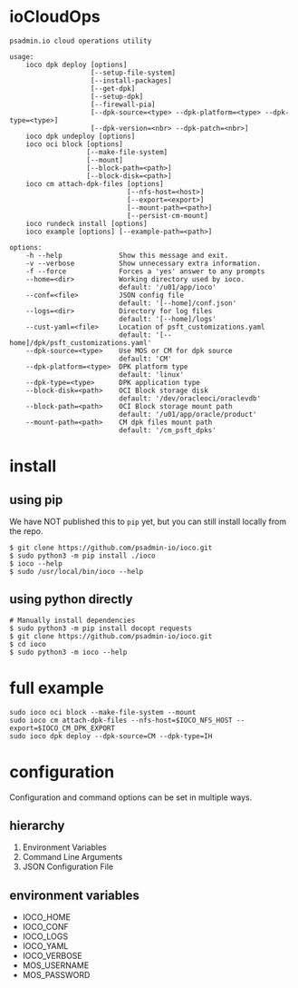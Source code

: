 # ioCloudOps
```
psadmin.io cloud operations utility

usage:
    ioco dpk deploy [options]
                    [--setup-file-system]
                    [--install-packages]
                    [--get-dpk]
                    [--setup-dpk]
                    [--firewall-pia]
                    [--dpk-source=<type> --dpk-platform=<type> --dpk-type=<type>]
                    [--dpk-version=<nbr> --dpk-patch=<nbr>]
    ioco dpk undeploy [options]
    ioco oci block [options]
                   [--make-file-system]
                   [--mount]
                   [--block-path=<path>]
                   [--block-disk=<path>]
    ioco cm attach-dpk-files [options]
                             [--nfs-host=<host>]
                             [--export=<export>]
                             [--mount-path=<path>]
                             [--persist-cm-mount]
    ioco rundeck install [options]
    ioco example [options] [--example-path=<path>]

options:
    -h --help              Show this message and exit.
    -v --verbose           Show unnecessary extra information.
    -f --force             Forces a 'yes' answer to any prompts
    --home=<dir>           Working directory used by ioco.
                           default: '/u01/app/ioco'
    --conf=<file>          JSON config file
                           default: '[--home]/conf.json'
    --logs=<dir>           Directory for log files
                           default: '[--home]/logs'
    --cust-yaml=<file>     Location of psft_customizations.yaml
                           default: '[--home]/dpk/psft_customizations.yaml'
    --dpk-source=<type>    Use MOS or CM for dpk source
                           default: 'CM'
    --dpk-platform=<type>  DPK platform type
                           default: 'linux'
    --dpk-type=<type>      DPK application type
    --block-disk=<path>    OCI Block storage disk
                           default: '/dev/oracleoci/oraclevdb'
    --block-path=<path>    OCI Block storage mount path
                           default: '/u01/app/oracle/product'
    --mount-path=<path>    CM dpk files mount path
                           default: '/cm_psft_dpks'
```

# install 
## using pip
We have NOT published this to `pip` yet, but you can still install locally from the repo.
```
$ git clone https://github.com/psadmin-io/ioco.git
$ sudo python3 -m pip install ./ioco
$ ioco --help
$ sudo /usr/local/bin/ioco --help
```

## using python directly
```
# Manually install dependencies 
$ sudo python3 -m pip install docopt requests
$ git clone https://github.com/psadmin-io/ioco.git
$ cd ioco
$ sudo python3 -m ioco --help
```

# full example
```
sudo ioco oci block --make-file-system --mount
sudo ioco cm attach-dpk-files --nfs-host=$IOCO_NFS_HOST --export=$IOCO_CM_DPK_EXPORT
sudo ioco dpk deploy --dpk-source=CM --dpk-type=IH
```

# configuration

Configuration and command options can be set in multiple ways.

## hierarchy

1. Environment Variables
1. Command Line Arguments
1. JSON Configuration File

## environment variables

* IOCO_HOME
* IOCO_CONF
* IOCO_LOGS
* IOCO_YAML
* IOCO_VERBOSE
* MOS_USERNAME
* MOS_PASSWORD
